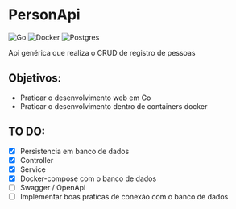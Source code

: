 # PersonApi

![Go](https://img.shields.io/badge/go-%2300ADD8.svg?style=for-the-badge&logo=go&logoColor=white)
![Docker](https://img.shields.io/badge/docker-%230db7ed.svg?style=for-the-badge&logo=docker&logoColor=white)
![Postgres](https://img.shields.io/badge/postgres-%23316192.svg?style=for-the-badge&logo=postgresql&logoColor=white)

Api genérica que realiza o CRUD de registro de pessoas

## Objetivos:
- Praticar o desenvolvimento web em Go
- Praticar o desenvolvimento dentro de containers docker

## TO DO:
- [x] Persistencia em banco de dados
- [x] Controller
- [x] Service
- [x] Docker-compose com o banco de dados
- [ ] Swagger / OpenApi
- [ ] Implementar boas praticas de conexão com o banco de dados
